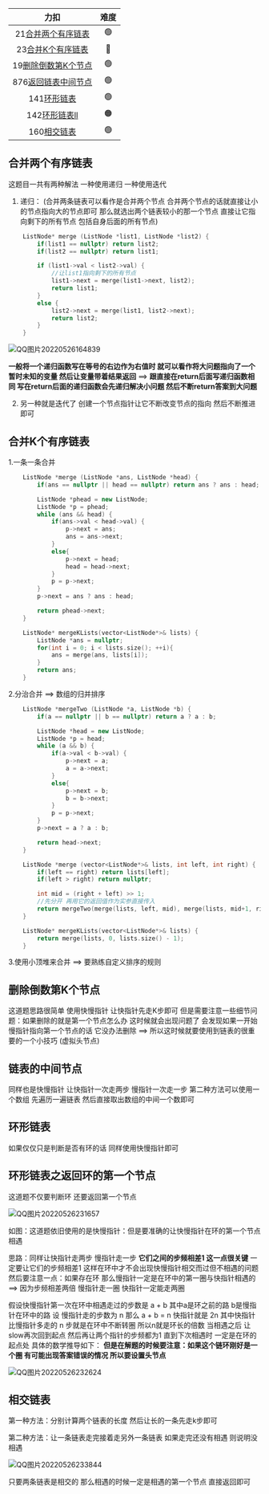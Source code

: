 

|                             力扣                             | 难度 |
| :----------------------------------------------------------: | :--: |
| 21[合并两个有序链表](https://leetcode.cn/problems/merge-two-sorted-lists/) |  🟢   |
| 23[合并K个有序链表](https://leetcode.cn/problems/merge-k-sorted-lists/) |  🔴   |
| 19[删除倒数第K个节点](https://leetcode.cn/problems/remove-nth-node-from-end-of-list/) |  🟢   |
| 876[返回链表中间节点](https://leetcode.cn/problems/middle-of-the-linked-list/) |  🟢   |
| 141[环形链表](https://leetcode.cn/problems/linked-list-cycle/) |  🟢   |
| 142[环形链表ll](https://leetcode.cn/problems/linked-list-cycle-ii/) |  🟠   |
| 160[相交链表](https://leetcode.cn/problems/intersection-of-two-linked-lists/) |  🟢   |



## 合并两个有序链表

这题目一共有两种解法 一种使用递归    一种使用迭代

1. 递归： (合并两条链表可以看作是合并两个节点  合并两个节点的话就直接让小的节点指向大的节点即可  那么就选出两个链表较小的那一个节点  直接让它指向剩下的所有节点  包括自身后面的所有节点)  

```c++
    ListNode* merge (ListNode *list1, ListNode *list2) {
        if(list1 == nullptr) return list2;
        if(list2 == nullptr) return list1;

        if (list1->val < list2->val) {
            //让list1指向剩下的所有节点
            list1->next = merge(list1->next, list2); 
            return list1;
        }
        else {
            list2->next = merge(list1, list2->next);
            return list2;
        }
    }
```

![QQ图片20220526164839](C:\Users\14493\Desktop\img\QQ图片20220526164839.png) 

**一般将一个递归函数写在等号的右边作为右值时  就可以看作将大问题指向了一个暂时未知的变量   然后让变量带着结果返回**   ==> **跟直接在return后面写递归函数相同 写在return后面的递归函数会先递归解决小问题  然后不断return答案到大问题**



2. 另一种就是迭代了  创建一个节点指针让它不断改变节点的指向  然后不断推进即可



## 合并K个有序链表

1.一条一条合并

```c++
    ListNode *merge (ListNode *ans, ListNode *head) {
        if(ans == nullptr || head == nullptr) return ans ? ans : head;

        ListNode *phead = new ListNode;
        ListNode *p = phead;
        while (ans && head) {
            if(ans->val < head->val) {
                p->next = ans;
                ans = ans->next;
            }
            else{
                p->next = head;
                head = head->next;
            }
            p = p->next;
        }
        p->next = ans ? ans : head;

        return phead->next;
    }

    ListNode* mergeKLists(vector<ListNode*>& lists) {
        ListNode *ans = nullptr;
        for(int i = 0; i < lists.size(); ++i){
            ans = merge(ans, lists[i]);
        }
        return ans;
    }
```

2.分治合并 ==>  数组的归并排序

```c++
    ListNode *mergeTwo (ListNode *a, ListNode *b) {
        if(a == nullptr || b == nullptr) return a ? a : b;

        ListNode *head = new ListNode;
        ListNode *p = head;
        while (a && b) {
            if(a->val < b->val) {
                p->next = a;
                a = a->next;
            }
            else{
                p->next = b;
                b = b->next;
            }
            p = p->next;
        }
        p->next = a ? a : b;

        return head->next;
    }

    ListNode *merge (vector<ListNode*>& lists, int left, int right) {
        if(left == right) return lists[left];
        if(left > right) return nullptr;

        int mid = (right + left) >> 1;
        //先分开 再用它的返回值作为实参直接传入
        return mergeTwo(merge(lists, left, mid), merge(lists, mid+1, right));
    }

    ListNode* mergeKLists(vector<ListNode*>& lists) {
        return merge(lists, 0, lists.size() - 1);
    }
```

3.使用小顶堆来合并 ==> 要熟练自定义排序的规则



## 删除倒数第K个节点

这道题思路很简单 使用快慢指针 让快指针先走K步即可  但是需要注意一些细节问题：如果删除的就是第一个节点怎么办  这时候就会出现问题了  会发现如果一开始慢指针指向第一个节点的话 它没办法删除    ==>   所以这时候就要使用到链表的很重要的一个小技巧 (虚拟头节点) 



## 链表的中间节点

同样也是快慢指针  让快指针一次走两步 慢指针一次走一步     第二种方法可以使用一个数组 先遍历一遍链表  然后直接取出数组的中间一个数即可



## 环形链表

如果仅仅只是判断是否有环的话   同样使用快慢指针即可 

## 环形链表之返回环的第一个节点

这道题不仅要判断环 还要返回第一个节点   

![QQ图片20220526231657](C:\Users\14493\Desktop\img\QQ图片20220526231657.png) 

如图：这道题依旧使用的是快慢指针：但是要准确的让快慢指针在环的第一个节点相遇 

思路：同样让快指针走两步  慢指针走一步  **它们之间的步频相差1  这一点很关键**  一定要让它们的步频相差1  这样在环中才不会出现快慢指针相交而过但不相遇的问题      然后要注意一点：如果存在环  那么慢指针一定是在环中的第一圈与快指针相遇的 ==> 因为步频相差两倍  慢指针走一圈 快指针一定能走两圈

假设快慢指针第一次在环中相遇走过的步数是  a + b    其中a是环之前的路 b是慢指针在环中的路    设 慢指针走的步数为 n  那么 a + b = n  快指针就是 2n   其中快指针比慢指针多走的 n 步就是在环中不断转圈   所以n就是环长的倍数     当相遇之后 让slow再次回到起点  然后再让两个指针的步频都为1  直到下次相遇时 一定是在环的起点处    具体的数学推导如下：    **但是在解题的时候要注意：如果这个链环刚好是一个圈 有可能出现答案错误的情况 所以要设置头节点**

![QQ图片20220526232624](C:\Users\14493\Desktop\img\QQ图片20220526232624.png) 



## 相交链表

第一种方法：分别计算两个链表的长度   然后让长的一条先走k步即可

第二种方法：让一条链表走完接着走另外一条链表   如果走完还没有相遇   则说明没相遇

![QQ图片20220526233844](C:\Users\14493\Desktop\img\QQ图片20220526233844.png) 

只要两条链表是相交的   那么相遇的时候一定是相遇的第一个节点   直接返回即可
